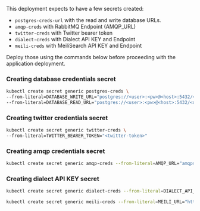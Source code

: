 This deployment expects to have a few secrets created:
 - `postgres-creds-url` with the read and write database URLs.
 - `amqp-creds` with RabbitMQ Endpoint (AMQP_URL)
 - `twitter-creds` with Twitter bearer token
 - `dialect-creds` with Dialect API KEY and Endpoint
 - `meili-creds` with MeiliSearch API KEY and Endpoint

Deploy those using the commands below before proceeding with the application deployment.

### Creating database credentials secret
```bash
kubectl create secret generic postgres-creds \
--from-literal=DATABASE_WRITE_URL="postgres://<user>:<pw>@<host>:5432/<db_name>" \
--from-literal=DATABASE_READ_URL="postgres://<user>:<pw>@<host>:5432/<db_name>" \
```

### Creating twitter credentials secret
```bash
kubectl create secret generic twitter-creds \
--from-literal=TWITTER_BEARER_TOKEN="<twitter-token>"
```

### Creating amqp credentials secret
```bash
kubectl create secret generic amqp-creds --from-literal=AMQP_URL="amqps://<user>:<pw>@<host>:<port>/<vhost>"
```

### Creating dialect API KEY secret
```bash
kubectl create secret generic dialect-creds --from-literal=DIALECT_API_ENDPOINT="<dialect-endpoint>" --from-literal=DIALECT_API_KEY="<api-key>"
```

```bash
kubectl create secret generic meili-creds --from-literal=MEILI_URL="http://meilisearch.stage-meilisearch.svc.cluster.local:7700" --from-literal=MEILI_KEY="<api-key>"
```

